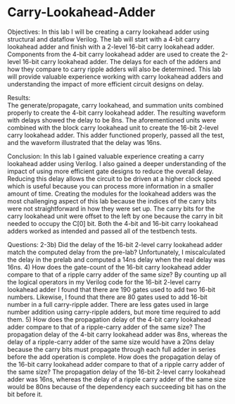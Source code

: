 # Carry-Lookahead-Adder

Objectives:
In this lab I will be creating a carry lookahead adder using structural and dataflow Verilog. The lab will start with a 4-bit carry lookahead adder and finish with a 2-level 16-bit carry lookahead adder. Components from the 4-bit carry lookahead adder are used to create the 2-level 16-bit carry lookahead adder. The delays for each of the adders and how they compare to carry ripple adders will also be determined. This lab will provide valuable experience working with carry lookahead adders and understanding the impact of more efficient circuit designs on delay.

Results:	
The generate/propagate, carry lookahead, and summation units combined properly to create the 4-bit carry lookahead adder. The resulting waveform with delays showed the delay to be 8ns. The aforementioned units were combined with the block carry lookahead unit to create the 16-bit 2-level carry lookahead adder. This adder functioned properly, passed all the test, and the waveform illustrated that the delay was 16ns.

Conclusion:
In this lab I gained valuable experience creating a carry lookahead adder using Verilog. I also gained a deeper understanding of the impact of using more efficient gate designs to reduce the overall delay. Reducing this delay allows the circuit to be driven at a higher clock speed which is useful because you can process more information in a smaller amount of time. Creating the modules for the lookahead adders was the most challenging aspect of this lab because the indices of the carry bits were not straightforward in how they were set up. The carry bits for the carry lookahead unit were offset to the left by one because the carry in bit needed to occupy the C[0] bit. Both the 4-bit and 16-bit carry lookahead adders worked as intended and passed all of the testbench tests. 







Questions:
2-3b) Did the delay of the 16-bit 2-level carry lookahead adder match the computed delay from the pre-lab?
	Unfortunately, I miscalculated the delay in the prelab and computed a 14ns delay when the real delay was 16ns. 
4) How does the gate-count of the 16-bit carry lookahead adder compare to that of a ripple carry adder of the same size?
	By counting up all the logical operators in my Verilog code for the 16-bit 2-level carry lookahead adder I found that there are 190 gates used to add two 16-bit numbers. Likewise, I found that there are 80 gates used to add 16-bit number in a full carry-ripple adder. There are less gates used in large number addition using carry-ripple adders, but more time required to add them.
5) How does the propagation delay of the 4-bit carry lookahead adder compare to that of a ripple-carry adder of the same size?
	The propagation delay of the 4-bit carry lookahead adder was 8ns, whereas the delay of a ripple-carry adder of the same size would have a 20ns delay because the carry bits must propagate through each full adder in series before the add operation is complete.
How does the propagation delay of the 16-bit carry lookahead adder compare to that of a ripple carry adder of the same size?
	The propagation delay of the 16-bit 2-level carry lookahead adder was 16ns, whereas the delay of a ripple carry adder of the same size would be 80ns because of the dependency each succeeding bit has on the bit before it.
